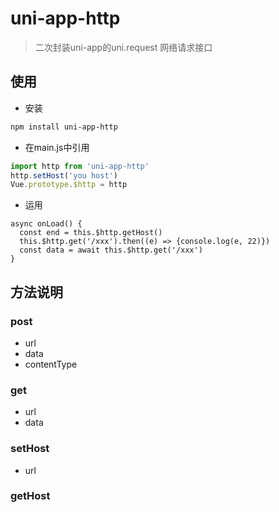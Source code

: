 # uni-app-http

> 二次封装uni-app的uni.request 网络请求接口

## 使用

* 安装
``` bash
npm install uni-app-http
```

* 在main.js中引用
```app.js or main.js
import http from 'uni-app-http' 
http.setHost('you host')
Vue.prototype.$http = http
```

* 运用
```vue
async onLoad() {
  const end = this.$http.getHost()
  this.$http.get('/xxx').then((e) => {console.log(e, 22)})
  const data = await this.$http.get('/xxx')
} 
```

## 方法说明

### post
* url
* data
* contentType

### get
* url
* data

### setHost

* url

### getHost